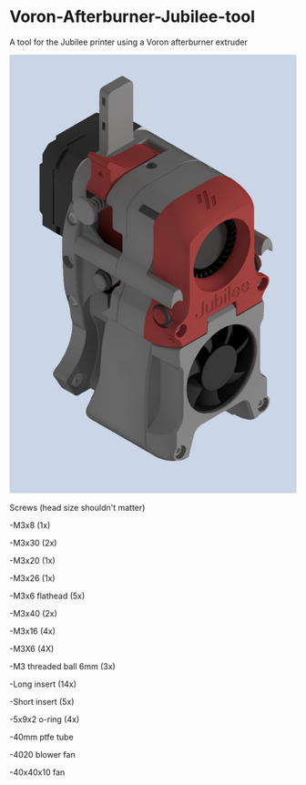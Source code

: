 # Voron-Afterburner-Jubilee-tool
A tool for the Jubilee printer using a Voron afterburner extruder

![alt text](https://github.com/VerminSup/Voron-Afterburner-Jubilee-tool/blob/main/Afterburner.PNG)



Screws (head size shouldn't matter)

-M3x8 (1x)

-M3x30 (2x)

-M3x20 (1x)

-M3x26 (1x)

-M3x6 flathead (5x)

-M3x40 (2x)

-M3x16 (4x)

-M3X6 (4X)

-M3 threaded ball 6mm (3x)

-Long insert (14x)

-Short insert (5x)

-5x9x2 o-ring (4x)

-40mm ptfe tube

-4020 blower fan 

-40x40x10 fan





